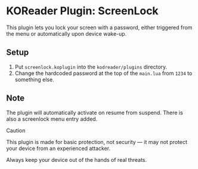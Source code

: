 # KOReader Plugin: ScreenLock
This plugin lets you lock your screen with a password, either triggered from the menu or automatically upon device wake-up.

## Setup
1. Put `screenlock.koplugin` into the `kodreader/plugins` directory.
2. Change the hardcoded password at the top of the `main.lua` from `1234` to something else.

## Note
The plugin will automatically activate on resume from suspend. There is also a screenlock menu entry added.

> [!CAUTION]  
> This plugin is made for basic protection, not security — it may not protect your device from an experienced attacker.
>
> Always keep your device out of the hands of real threats.